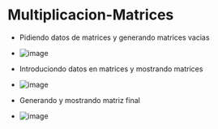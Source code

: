 # Multiplicacion-Matrices

- Pidiendo datos de matrices y generando matrices vacias
* ![image](https://user-images.githubusercontent.com/66254573/121457683-aca45080-c96d-11eb-80df-b30b50b70820.png)
- Introduciondo datos en matrices y mostrando matrices
* ![image](https://user-images.githubusercontent.com/66254573/121457767-d2315a00-c96d-11eb-9cbd-1bb94313f173.png)
- Generando y mostrando matriz final
* ![image](https://user-images.githubusercontent.com/66254573/121457816-eaa17480-c96d-11eb-8793-034e836033e7.png)

